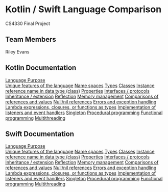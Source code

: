# Kotlin / Swift Language Comparison
CS4330 Final Project

## Team Members
Riley Evans

## Kotlin Documentation
[Language Purpose](Kotlin-Documentation/LanguagePurpose.md)<br/>
[Unique features of the language](Kotlin-Documentation\UniqueFeatures.md)
[Name spaces](Kotlin-Documentation\NameSpaces.md)
[Types](Kotlin-Documentation\Types.md)
[Classes](Kotlin-Documentation\Classes.md)
[Instance reference name in data type (class)](Kotlin-Documentation\InstanceReferenceNameInDataType.md)
[Properties](Kotlin-Documentation\Properties.md)
[Interfaces / protocols](Kotlin-Documentation\InterfacesProtocols.md)
[Inheritance / extension](Kotlin-Documentation\InheritanceExtension.md)
[Reflection](Kotlin-Documentation\Reflection.md)
[Memory management](Kotlin-Documentation\MemoryManagement.md)
[Comparisons of references and values](Kotlin-Documentation\ComparisonsOfReferencesAndValues.md)
[Null/nil references](Kotlin-Documentation\NullReferences.md)
[Errors and exception handling](Kotlin-Documentation\ErrorsExceptionHandling.md)
[Lambda expressions, closures, or functions as types](Kotlin-Documentation\LambdaExpressionsClosuresFunctionsAsTypes.md)
[Implementation of listeners and event handlers](Kotlin-Documentation\ListenersAndEventHandlers.md)
[Singleton](Kotlin-Documentation\Singleton.md)
[Procedural programming](Kotlin-Documentation\ProceduralProgramming.md)
[Functional programming](Kotlin-Documentation\FunctionalProgramming.md)
[Multithreading](Kotlin-Documentation\Multithreading.md)

## Swift Documentation
[Language Purpose](Swift-Documentation/LanguagePurpose.md)<br/>
[Unique features of the language](Swift-Documentation\UniqueFeatures.md)
[Name spaces](Swift-Documentation\NameSpaces.md)
[Types](Swift-Documentation\Types.md)
[Classes](Swift-Documentation\Classes.md)
[Instance reference name in data type (class)](Swift-Documentation\InstanceReferenceNameInDataType.md)
[Properties](Swift-Documentation\Properties.md)
[Interfaces / protocols](Swift-Documentation\InterfacesProtocols.md)
[Inheritance / extension](Swift-Documentation\InheritanceExtension.md)
[Reflection](Swift-Documentation\Reflection.md)
[Memory management](Swift-Documentation\MemoryManagement.md)
[Comparisons of references and values](Swift-Documentation\ComparisonsOfReferencesAndValues.md)
[Null/nil references](Swift-Documentation\NullReferences.md)
[Errors and exception handling](Swift-Documentation\ErrorsExceptionHandling.md)
[Lambda expressions, closures, or functions as types](Swift-Documentation\LambdaExpressionsClosuresFunctionsAsTypes.md)
[Implementation of listeners and event handlers](Swift-Documentation\ListenersAndEventHandlers.md)
[Singleton](Swift-Documentation\Singleton.md)
[Procedural programming](Swift-Documentation\ProceduralProgramming.md)
[Functional programming](Swift-Documentation\FunctionalProgramming.md)
[Multithreading](Swift-Documentation\Multithreading.md)
